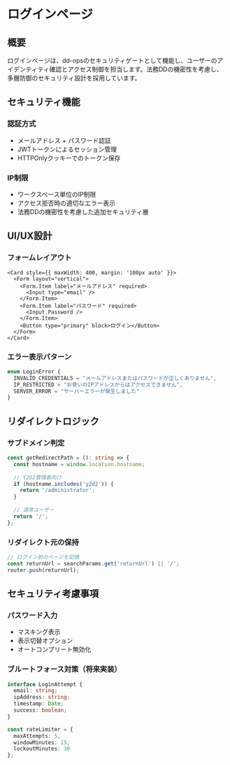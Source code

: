 # ログインページ

## 概要
ログインページは、dd-opsのセキュリティゲートとして機能し、ユーザーのアイデンティティ確認とアクセス制御を担当します。法務DDの機密性を考慮し、多層防御のセキュリティ設計を採用しています。

## セキュリティ機能

### 認証方式
- メールアドレス + パスワード認証
- JWTトークンによるセッション管理
- HTTPOnlyクッキーでのトークン保存

### IP制限
- ワークスペース単位のIP制限
- アクセス拒否時の適切なエラー表示
- 法務DDの機密性を考慮した追加セキュリティ層

## UI/UX設計

### フォームレイアウト
```tsx
<Card style={{ maxWidth: 400, margin: '100px auto' }}>
  <Form layout="vertical">
    <Form.Item label="メールアドレス" required>
      <Input type="email" />
    </Form.Item>
    <Form.Item label="パスワード" required>
      <Input.Password />
    </Form.Item>
    <Button type="primary" block>ログイン</Button>
  </Form>
</Card>
```

### エラー表示パターン
```typescript
enum LoginError {
  INVALID_CREDENTIALS = "メールアドレスまたはパスワードが正しくありません",
  IP_RESTRICTED = "お使いのIPアドレスからはアクセスできません", 
  SERVER_ERROR = "サーバーエラーが発生しました"
}
```

## リダイレクトロジック

### サブドメイン判定
```typescript
const getRedirectPath = (): string => {
  const hostname = window.location.hostname;
  
  // Y2D2管理者向け
  if (hostname.includes('y2d2')) {
    return '/administrator';
  }
  
  // 通常ユーザー
  return '/';
};
```

### リダイレクト元の保持
```typescript
// ログイン前のページを記憶
const returnUrl = searchParams.get('returnUrl') || '/';
router.push(returnUrl);
```

## セキュリティ考慮事項

### パスワード入力
- マスキング表示
- 表示切替オプション
- オートコンプリート無効化

### ブルートフォース対策（将来実装）
```typescript
interface LoginAttempt {
  email: string;
  ipAddress: string;
  timestamp: Date;
  success: boolean;
}

const rateLimiter = {
  maxAttempts: 5,
  windowMinutes: 15,
  lockoutMinutes: 30
};
```